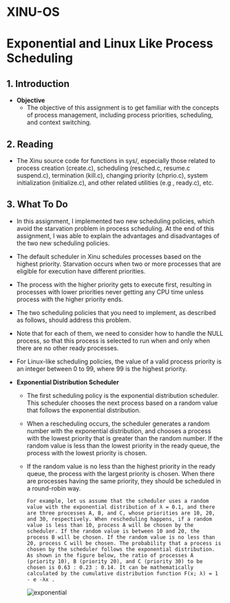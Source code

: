 # XINU-OS

# Exponential and Linux Like Process Scheduling

## 1. Introduction

 - **Objective**
   - The objective of this assignment is to get familiar with the concepts of process management, including process priorities, scheduling, and context switching.

## 2. **Reading**
   - The Xinu source code for functions in sys/, especially those related to process creation (create.c), scheduling (resched.c, resume.c suspend.c), termination (kill.c), changing priority (chprio.c), system initialization (initialize.c), and other related utilities (e.g , ready.c), etc.

## 3. **What To Do**
   - In this assignment, I implemented two new scheduling policies, which avoid the starvation problem in process scheduling. At the end of this assignment, I was able to explain the advantages and disadvantages of the two new scheduling policies.
   - The default scheduler in Xinu schedules processes based on the highest priority. Starvation occurs when two or more processes that are eligible for execution have different priorities.
   - The process with the higher priority gets to execute first, resulting in processes with lower priorities never getting any CPU time unless process with the higher priority ends.
   - The two scheduling policies that you need to implement, as described as follows, should address this problem.
   - Note that for each of them, we need to consider how to handle the NULL process, so that this process is selected to run when and only when there are no other ready processes.
   - For Linux-like scheduling policies, the value of a valid process priority is an integer between 0 to 99, where 99 is the highest priority.

   - **Exponential Distribution Scheduler**
     - The first scheduling policy is the exponential distribution scheduler. This scheduler chooses the next process based on a random value that follows the exponential distribution.
     - When a rescheduling occurs, the scheduler generates a random number with the exponential distribution, and chooses a process with the lowest priority that is greater than the random number. If the random value is less than the lowest priority in the ready queue, the process with the lowest priority is chosen.
     - If the random value is no less than the highest priority in the ready queue, the process with the largest priority is chosen. When there are processes having the same priority, they should be scheduled in a round-robin way.

        ```
        For example, let us assume that the scheduler uses a random value with the exponential distribution of λ = 0.1, and there are three processes A, B, and C, whose priorities are 10, 20, and 30, respectively. When rescheduling happens, if a random value is less than 10, process A will be chosen by the scheduler. If the random value is between 10 and 20, the process B will be chosen. If the random value is no less than 20, process C will be chosen. The probability that a process is chosen by the scheduler follows the exponential distribution. As shown in the figure below, the ratio of processes A (priority 10), B (priority 20), and C (priority 30) to be chosen is 0.63 : 0.23 : 0.14. It can be mathematically calculated by the cumulative distribution function F(x; λ) = 1 - e -λx .
        ```
    
        ![exponential](https://github.com/rajan3010/XINU-OS/tree/master/Process%20Scheduling/csc501-lab1/images/expo_schedule.png)